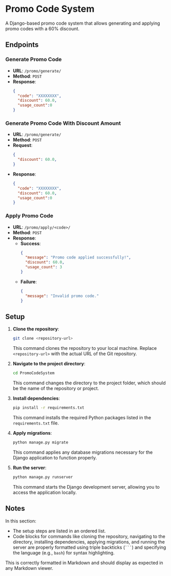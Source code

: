 # Promo Code System

A Django-based promo code system that allows generating and applying promo codes with a 60% discount.

## Endpoints

### Generate Promo Code

- **URL**: `/promo/generate/`
- **Method**: `POST`
- **Response**:
  ```json
  {
    "code": "XXXXXXXX",
    "discount": 60.0,
    "usage_count":0
  }
### Generate Promo Code With Discount Amount

- **URL**: `/promo/generate/`
- **Method**: `POST`
- **Request**:
  ```json
  {
    "discount": 60.0,
  }

- **Response**:
  ```json
  {
    "code": "XXXXXXXX",
    "discount": 60.0,
    "usage_count":0
  }


### Apply Promo Code

- **URL**: `/promo/apply/<code>/`
- **Method**: `POST`
- **Response**:
  - **Success**:
    ```json
    {
      "message": "Promo code applied successfully!",
      "discount": 60.0,
      "usage_count": 3
    }
    ```
  - **Failure**:
    ```json
    {
      "message": "Invalid promo code."
    }
    ```

## Setup

1. **Clone the repository**:
   ```bash
   git clone <repository-url>
   ```
   This command clones the repository to your local machine. Replace `<repository-url>` with the actual URL of the Git repository.

2. **Navigate to the project directory**:
   ```bash
   cd PromoCodeSystem
   ```
   This command changes the directory to the project folder, which should be the name of the repository or project.

3. **Install dependencies**:
   ```bash
   pip install -r requirements.txt
   ```
   This command installs the required Python packages listed in the `requirements.txt` file.

4. **Apply migrations**:
   ```bash
   python manage.py migrate
   ```
   This command applies any database migrations necessary for the Django application to function properly.

5. **Run the server**:
   ```bash
   python manage.py runserver
   ```
   This command starts the Django development server, allowing you to access the application locally.

## Notes

In this section:
- The setup steps are listed in an ordered list.
- Code blocks for commands like cloning the repository, navigating to the directory, installing dependencies, applying migrations, and running the server are properly formatted using triple backticks (`` ``` ``) and specifying the language (e.g., `bash`) for syntax highlighting.

This is correctly formatted in Markdown and should display as expected in any Markdown viewer.
```